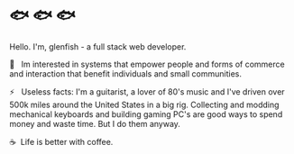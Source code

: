 # 	🐟	🐟	🐟

Hello. I'm, glenfish - a full stack web developer.

💬  &nbsp; Im interested in systems that empower people and forms of commerce and interaction that benefit individuals and small communities.

⚡  &nbsp; Useless facts: I'm a guitarist, a lover of 80's music and I've driven over 500k miles around the United States in a big rig. Collecting and modding mechanical keyboards and building gaming PC's are good ways to spend money and waste time. But I do them anyway.

☕&nbsp; Life is better with coffee.  


